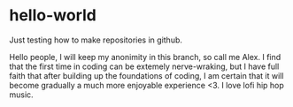 # hello-world
Just testing how to make repositories in github.

Hello people, I will keep my anonimity in this branch, so call me Alex. 
I find that the first time in coding can be extemely nerve-wraking, but I have full faith that after building up the foundations of coding, I am certain that it will become gradually a much more enjoyable experience <3. I love lofi hip hop music.
